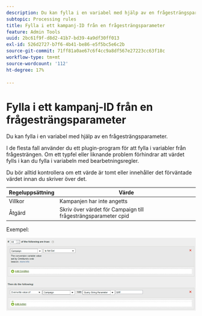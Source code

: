 ```yaml
---
description: Du kan fylla i en variabel med hjälp av en frågesträngsparameter.
subtopic: Processing rules
title: Fylla i ett kampanj-ID från en frågesträngsparameter
feature: Admin Tools
uuid: 2bc61f9f-d8d2-41b7-bd39-4a9df30ff013
exl-id: 526d2727-b7f6-4b41-be86-e5f5bc5e6c2b
source-git-commit: 71ff81a0ae67c6f4cc9a8df567e27223cc63f18c
workflow-type: tm+mt
source-wordcount: '112'
ht-degree: 17%

---
```


# Fylla i ett kampanj-ID från en frågesträngsparameter

Du kan fylla i en variabel med hjälp av en frågesträngsparameter.

I de flesta fall använder du ett plugin-program för att fylla i variabler från frågesträngen. Om ett typfel eller liknande problem förhindrar att värdet fylls i kan du fylla i variabeln med bearbetningsregler.

Du bör alltid kontrollera om ett värde är tomt eller innehåller det förväntade värdet innan du skriver över det.

| Regeluppsättning | Värde |
|---|---|
| Villkor | Kampanjen har inte angetts |
| Åtgärd | Skriv över värdet för Campaign till frågesträngsparameter cpid |

Exempel:

![](assets/set-campaign-conditionally.png)
